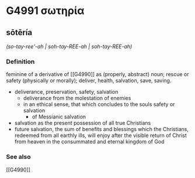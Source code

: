 # G4991 σωτηρία

## sōtēría

_(so-tay-ree'-ah | soh-tay-REE-ah | soh-tay-REE-ah)_

### Definition

feminine of a derivative of [[G4990]] as (properly, abstract) noun; rescue or safety (physically or morally); deliver, health, salvation, save, saving.

- deliverance, preservation, safety, salvation
  - deliverance from the molestation of enemies
  - in an ethical sense, that which concludes to the souls safety or salvation
    - of Messianic salvation
- salvation as the present possession of all true Christians
- future salvation, the sum of benefits and blessings which the Christians, redeemed from all earthly ills, will enjoy after the visible return of Christ from heaven in the consummated and eternal kingdom of God

### See also

[[G4990]]

